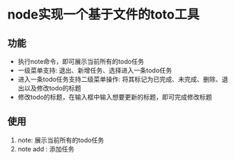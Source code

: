 # node实现一个基于文件的toto工具

## 功能

- 执行note命令，即可展示当前所有的todo任务
- 一级菜单支持: 退出、新增任务、选择进入一条todo任务
- 进入一条todo任务支持二级菜单操作: 将其标记为已完成、未完成、删除、退出以及修改todo的标题
- 修改todo的标题，在输入框中输入想要更新的标题，即可完成修改标题

## 使用

1. note: 展示当前所有的todo任务
2. note add <taskName>: 添加任务